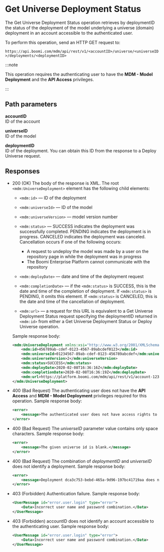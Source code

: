 # Get Universe Deployment Status 

<head>
  <meta name="guidename" content="DataHub"/>
  <meta name="context" content="GUID-7f21090b-c214-40cf-bbdf-27e4bbbcf6be"/>
</head>


The Get Universe Deployment Status operation retrieves by deploymentID the status of the deployment of the model underlying a universe (domain) deployment in an account accessible to the authenticated user.



To perform this operation, send an HTTP GET request to:

`https://api.boomi.com/mdm/api/rest/v1/<accountID>/universe/<universeID>/deployments/<deploymentID>`

:::note

This operation requires the authenticating user to have the **MDM - Model Deployment** and the **API Access** privileges.

:::

## Path parameters 

**accountID**  
ID of the account

**universeID**  
ID of the model

**deploymentID**  
ID of the deployment. You can obtain this ID from the response to a Deploy Universe request.

## Responses 

-   200 \(OK\) The body of the response is XML. The root `<mdm:UniverseDeployment>` element has the following child elements:

    -   `<mdm:id>` — ID of the deployment

    -   `<mdm:universeId>` — ID of the model

    -   `<mdm:universeVersion>` — model version number

    -   `<mdm:status>` — SUCCESS indicates the deployment was successfully completed. PENDING indicates the deployment is in progress. CANCELED indicates the deployment was canceled. Cancellation occurs if one of the following occurs:

        -   A request to undeploy the model was made by a user on the repository page in while the deployment was in progress
        -   The Boomi Enterprise Platform cannot communicate with the repository
    -   `<mdm:deployDate>` — date and time of the deployment request

    -   `<mdm:completionDate>` — if the `<mdm:status>` is SUCCESS, this is the date and time of the completion of deployment. If `<mdm:status>` is PENDING, it omits this element. If `<mdm:status>` is CANCELED, this is the date and time of the cancellation of deployment.

    -   `<mdm:url>` — a request for this URL is equivalent to a Get Universe Deployment Status request specifying the deploymentID returned in `<mdm:id>` from either a Get Universe Deployment Status or Deploy Universe operation.

    Sample response body:

    ```xml
    <mdm:UniverseDeployment xmlns:xsi="http://www.w3.org/2001/XMLSchema-instance" xmlns:mdm="http://mdm.api.platform.boomi.com/">
        <mdm:id>456789ab-cdef-0123-4567-89abcdef0123</mdm:id>
        <mdm:universeId>01234567-89ab-cdef-0123-456789abcdef</mdm:universeId>
        <mdm:universeVersion>2</mdm:universeVersion>
        <mdm:status>SUCCESS</mdm:status>
        <mdm:deployDate>2020-02-08T16:36:16Z</mdm:deployDate>
        <mdm:completionDate>2020-02-08T16:36:19Z</mdm:deployDate>
        <mdm:url>https://platform.boomi.com/mdm/api/rest/v1/account-123456/universe/01234567-89ab-cdef-0123-456789abcdef/deployments/456789ab-cdef-0123-4567-89abcdef0123</mdm:url>
    </mdm:UniverseDeployment>
    ```

-   400 (Bad Request) The authenticating user does not have the **API Access** and **MDM - Model Deployment** privileges required for this operation. Sample response body:

    ```xml
    <error>
        <message>The authenticated user does not have access rights to this functionality</message>
    </error>
    ```

- 400 (Bad Request) The *universeID* parameter value contains only space characters. Sample response body:

    ```xml
    <error>
        <message>The given universe id is blank.</message>
    </error> 
    ```

-   400 \(Bad Request\) The combination of *deploymentID* and *universeID* does not identify a deployment. Sample response body:

    ```xml
    <error>
        <message>Deployment dca3c753-bebd-465a-9d96-197bc41719aa does not exist for universe ac11cc59-c77a-4afe-8c92-ed86a7daabec.</message>
    </error>
    ```
- 403 (Forbidden) Authentication failure. Sample response body:

    ```xml
    <UserMessage id="error.user.login" type="error">
        <Data>Incorrect user name and password combination.</Data>
    </UserMessage>
    ```

- 403 (Forbidden) accountID does not identify an account accessible to the authenticating user. Sample response body:

    ```xml
    <UserMessage id="error.user.login" type="error">
        <Data>Incorrect user name and password combination.</Data>
    </UserMessage>
    ```
